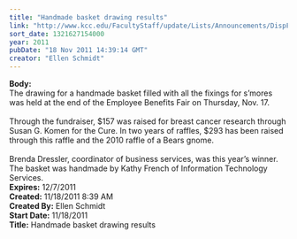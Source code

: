 ```yaml
---
title: "Handmade basket drawing results"
link: "http://www.kcc.edu/FacultyStaff/update/Lists/Announcements/DispForm.aspx?ID=521"
sort_date: 1321627154000
year: 2011
pubDate: "18 Nov 2011 14:39:14 GMT"
creator: "Ellen Schmidt"
---
```


<div><b>Body:</b> <div class=ExternalClassCBEDF3E9D3774FF8B9596B9ECB29C8AF><div>The drawing for a handmade basket filled with all the fixings for s’mores was held at the end of the Employee Benefits Fair on Thursday, Nov. 17.</div>
<div><br>Through the fundraiser, $157 was raised for breast cancer research through Susan G. Komen for the Cure. In two years of raffles, $293 has been raised through this raffle and the 2010 raffle of a Bears gnome.</div>
<div><br>Brenda Dressler, coordinator of business services, was this year’s winner. The basket was handmade by Kathy French of Information Technology Services.<br></div></div></div>
<div><b>Expires:</b> 12/7/2011</div>
<div><b>Created:</b> 11/18/2011 8:39 AM</div>
<div><b>Created By:</b> Ellen Schmidt</div>
<div><b>Start Date:</b> 11/18/2011</div>
<div><b>Title:</b> Handmade basket drawing results</div>
